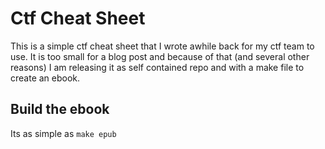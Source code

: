 # Ctf Cheat Sheet
This is a simple ctf cheat sheet that I wrote awhile back for my ctf team to use.
It is too small for a blog post and because of that (and several other reasons) I am releasing it as self contained repo
and with a make file to create an ebook.

## Build the ebook
Its as simple as 
`make epub`

